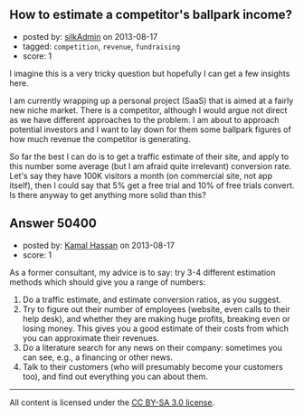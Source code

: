 ## How to estimate a competitor's ballpark income?

- posted by: [silkAdmin](https://stackexchange.com/users/-1/27467-silkadmin) on 2013-08-17
- tagged: `competition`, `revenue`, `fundraising`
- score: 1

I imagine this is a very tricky question but hopefully I can get a few insights here. 

I am currently wrapping up a personal project (SaaS) that is aimed at a fairly new niche market. There is a competitor, although I would argue not direct as we have different approaches to the problem. I am about to approach potential investors and I want to lay down for them some ballpark figures of how much revenue the competitor is generating. 

So far the best I can do is to get a traffic estimate of their site, and apply to this number some average (but I am afraid quite irrelevant) conversion rate. Let's say they have 100K visitors a month (on commercial site, not app itself), then I could say that 5% get a free trial and 10% of free trials convert. Is there anyway to get anything more solid than this? 




## Answer 50400

- posted by: [Kamal Hassan](https://stackexchange.com/users/-1/27332-kamal-hassan) on 2013-08-17
- score: 1

As a former consultant, my advice is to say: try 3-4 different estimation methods which should give you a range of numbers:

1. Do a traffic estimate, and estimate conversion ratios, as you suggest.
2. Try to figure out their number of employees (website, even calls to their help desk), and whether they are making huge profits, breaking even or losing money. This gives you a good estimate of their costs from which you can approximate their revenues.
3. Do a literature search for any news on their company: sometimes you can see, e.g., a financing or other news.
4. Talk to their customers (who will presumably become your customers too), and find out everything you can about them.



---

All content is licensed under the [CC BY-SA 3.0 license](https://creativecommons.org/licenses/by-sa/3.0/).
